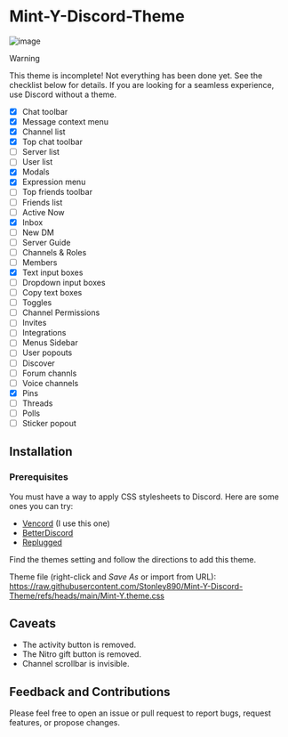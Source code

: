 # Mint-Y-Discord-Theme

![image](https://github.com/user-attachments/assets/668a38c8-7b4e-45af-a96b-a491bcbd5769)

> [!WARNING]
> This theme is incomplete! Not everything has been done yet. See the checklist below for details. If you are looking for a seamless experience, use Discord without a theme.

- [x] Chat toolbar
- [x] Message context menu
- [x] Channel list
- [x] Top chat toolbar
- [ ] Server list
- [ ] User list
- [x] Modals
- [x] Expression menu
- [ ] Top friends toolbar
- [ ] Friends list
- [ ] Active Now
- [x] Inbox
- [ ] New DM
- [ ] Server Guide
- [ ] Channels & Roles
- [ ] Members
- [x] Text input boxes
- [ ] Dropdown input boxes
- [ ] Copy text boxes
- [ ] Toggles
- [ ] Channel Permissions
- [ ] Invites
- [ ] Integrations
- [ ] Menus Sidebar
- [ ] User popouts
- [ ] Discover
- [ ] Forum channls
- [ ] Voice channels
- [x] Pins
- [ ] Threads
- [ ] Polls
- [ ] Sticker popout

## Installation

### Prerequisites

You must have a way to apply CSS stylesheets to Discord. Here are some ones you can try:

- [Vencord](https://vencord.dev) (I use this one)
- [BetterDiscord](https://betterdiscord.app)
- [Replugged](https://replugged.dev)

Find the themes setting and follow the directions to add this theme.

Theme file (right-click and *Save As* or import from URL): https://raw.githubusercontent.com/Stonley890/Mint-Y-Discord-Theme/refs/heads/main/Mint-Y.theme.css

## Caveats
- The activity button is removed.
- The Nitro gift button is removed.
- Channel scrollbar is invisible.

## Feedback and Contributions
Please feel free to open an issue or pull request to report bugs, request features, or propose changes.
